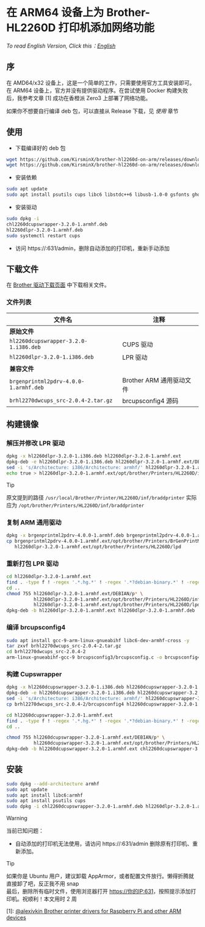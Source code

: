 # 在 ARM64 设备上为 Brother-HL2260D 打印机添加网络功能

_To read English Version, Click this：[English](./README_EN.md)_

## 序
在 AMD64/x32 设备上，这是一个简单的工作，只需要使用官方工具安装即可。在 ARM64 设备上，官方并没有提供驱动程序。在尝试使用 Docker 构建失败后，我参考文章 [1] 成功在香橙派 Zero3 上部署了网络功能。

如果你不想要自行编译 deb 包，可以直接从 Release 下载，见 _使用_ 章节

## 使用

- 下载编译好的 deb 包
```bash
wget https://github.com/KirsminX/brother-hl2260d-on-arm/releases/download/0.0.1/chl2260dcupswrapper-3.2.0-1.armhf.deb
wget https://github.com/KirsminX/brother-hl2260d-on-arm/releases/download/0.0.1/hl2260dlpr-3.2.0-1.armhf.deb
```
- 安装依赖
```bash
sudo apt update
sudo apt install psutils cups libc6 libstdc++6 libusb-1.0-0 gsfonts ghostscript -y
```
- 安装驱动
```bash
sudo dpkg -i 
chl2260dcupswrapper-3.2.0-1.armhf.deb 
hl2260dlpr-3.2.0-1.armhf.deb 
sudo systemctl restart cups
```
- 访问 https://<IP>:631/admin，删除自动添加的打印机，重新手动添加

## 下载文件

在 [Brother 驱动下载页面](https://support.brother.com/g/b/downloadlist.aspx?c=cn&lang=zh&prod=hl2260d_cn&os=128) 中下载相关文件。

### 文件列表

| 文件名 | 注释 |
|--------|------|
| **原始文件** | |
| `hl2260dcupswrapper-3.2.0-1.i386.deb` | CUPS 驱动 |
| `hl2260dlpr-3.2.0-1.i386.deb` | LPR 驱动 |
| **兼容文件** | |
| `brgenprintml2pdrv-4.0.0-1.armhf.deb` | Brother ARM 通用驱动文件 |
| `brhl2270dwcups_src-2.0.4-2.tar.gz` | brcupsconfig4 源码 |

## 构建镜像

### 解压并修改 LPR 驱动

```bash
dpkg -x hl2260dlpr-3.2.0-1.i386.deb hl2260dlpr-3.2.0-1.armhf.ext
dpkg-deb -e hl2260dlpr-3.2.0-1.i386.deb hl2260dlpr-3.2.0-1.armhf.ext/DEBIAN
sed -i 's/Architecture: i386/Architecture: armhf/' hl2260dlpr-3.2.0-1.armhf.ext/DEBIAN/control
echo true > hl2260dlpr-3.2.0-1.armhf.ext/opt/brother/Printers/HL2260D/inf/braddprinter
```

> [!TIP]  
> 原文提到的路径 `/usr/local/Brother/Printer/HL2260D/inf/braddprinter` 实际应为 `/opt/brother/Printers/HL2260D/inf/braddprinter`

### 复制 ARM 通用驱动

```bash
dpkg -x brgenprintml2pdrv-4.0.0-1.armhf.deb brgenprintml2pdrv-4.0.0-1.armhf.ext
cp brgenprintml2pdrv-4.0.0-1.armhf.ext/opt/brother/Printers/BrGenPrintML2/lpd/armv7l/rawtobr3 \
   hl2260dlpr-3.2.0-1.armhf.ext/opt/brother/Printers/HL2260D/lpd
```

### 重新打包 LPR 驱动

```bash
cd hl2260dlpr-3.2.0-1.armhf.ext
find . -type f ! -regex '.*.hg.*' ! -regex '.*?debian-binary.*' ! -regex '.*?DEBIAN.*' -printf '%P ' | xargs md5sum > DEBIAN/md5sums
cd ..
chmod 755 hl2260dlpr-3.2.0-1.armhf.ext/DEBIAN/p* \
          hl2260dlpr-3.2.0-1.armhf.ext/opt/brother/Printers/HL2260D/inf/* \
          hl2260dlpr-3.2.0-1.armhf.ext/opt/brother/Printers/HL2260D/lpd/*
dpkg-deb -b hl2260dlpr-3.2.0-1.armhf.ext hl2260dlpr-3.2.0-1.armhf.deb
```

### 编译 brcupsconfig4

```bash
sudo apt install gcc-9-arm-linux-gnueabihf libc6-dev-armhf-cross -y
tar zxvf brhl2270dwcups_src-2.0.4-2.tar.gz
cd brhl2270dwcups_src-2.0.4-2
arm-linux-gnueabihf-gcc-9 brcupsconfig3/brcupsconfig.c -o brcupsconfig4
```

### 构建 Cupswrapper

```bash
dpkg -x hl2260dcupswrapper-3.2.0-1.i386.deb hl2260dcupswrapper-3.2.0-1.armhf.ext
dpkg-deb -e hl2260dcupswrapper-3.2.0-1.i386.deb hl2260dcupswrapper-3.2.0-1.armhf.ext/DEBIAN
sed -i 's/Architecture: i386/Architecture: armhf/' hl2260dcupswrapper-3.2.0-1.armhf.ext/DEBIAN/control
cp brhl2270dwcups_src-2.0.4-2/brcupsconfig4 hl2260dcupswrapper-3.2.0-1.armhf.ext/opt/brother/Printers/HL2260D/cupswrapper

cd hl2260dcupswrapper-3.2.0-1.armhf.ext
find . -type f ! -regex '.*.hg.*' ! -regex '.*?debian-binary.*' ! -regex '.*?DEBIAN.*' -printf '%P ' | xargs md5sum > DEBIAN/md5sums
cd ..

chmod 755 hl2260dcupswrapper-3.2.0-1.armhf.ext/DEBIAN/p* \
          hl2260dcupswrapper-3.2.0-1.armhf.ext/opt/brother/Printers/HL2260D/cupswrapper/*
dpkg-deb -b hl2260dcupswrapper-3.2.0-1.armhf.ext chl2260dcupswrapper-3.2.0-1.armhf.deb
```

## 安装

```bash
sudo dpkg --add-architecture armhf
sudo apt update
sudo apt install libc6:armhf
sudo apt install psutils cups
sudo dpkg -i chl2260dcupswrapper-3.2.0-1.armhf.deb hl2260dlpr-3.2.0-1.armhf.deb
```

> [!WARNING]  
> 当前已知问题：  
> - 自动添加的打印机无法使用，请访问 https://<ip>:631/admin 删除原有打印机、重新添加。

> [!TIP]  
> 如果你是 Ubuntu 用户，建议卸载 AppArmor，或者配置文件放行。懒得折腾就直接卸了吧，反正我不用 snap  
> 最后，删除所有临时文件，使用浏览器打开 [https://你的IP:631](https://你的IP:631)，按照提示添加打印机。祝顺利！本文用时 2 周

[1]: [@alexivkin Brother printer drivers for Raspberry Pi and other ARM devices](https://github.com/alexivkin/brother-in-arms)
```